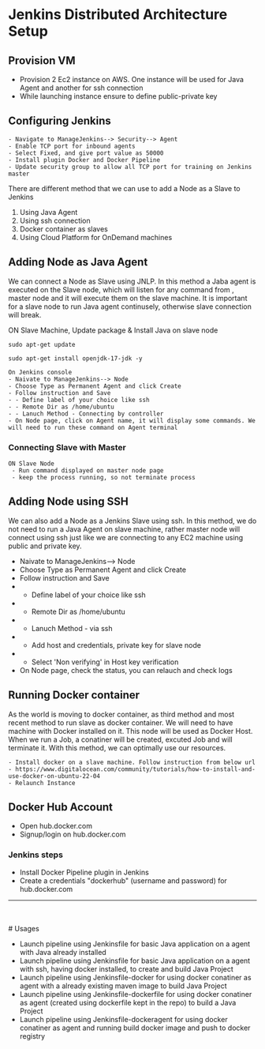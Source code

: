 # Jenkins Distributed Architecture Setup

## Provision VM

- Provision 2 Ec2 instance on AWS. One instance will be used for Java Agent and another for ssh connection
- While launching instance ensure to define public-private key



## Configuring Jenkins
```
- Navigate to ManageJenkins--> Security--> Agent
- Enable TCP port for inbound agents
- Select Fixed, and give port value as 50000
- Install plugin Docker and Docker Pipeline
- Update security group to allow all TCP port for training on Jenkins master
```

There are different method that we can use to add a Node as a Slave to Jenkins
1. Using Java Agent
2. Using ssh connection
3. Docker container as slaves
4. Using Cloud Platform for OnDemand machines


## Adding Node as Java Agent
We can connect a Node as Slave using JNLP. In this method a Jaba agent is executed on the Slave node, which will listen for any command from 
, master node and it will execute them on the slave machine.
It is important for a slave node to run Java agent continusely, otherwise slave connection will break.


ON Slave Machine, Update package & Install Java on slave node
```
sudo apt-get update
```
```
sudo apt-get install openjdk-17-jdk -y
```

```
On Jenkins console
- Naivate to ManageJenkins--> Node
- Choose Type as Permanent Agent and click Create
- Follow instruction and Save 
- - Define label of your choice like ssh
- - Remote Dir as /home/ubuntu
- - Lanuch Method - Connecting by controller
- On Node page, click on Agent name, it will display some commands. We will need to run these command on Agent terminal
```
 ### Connecting Slave with Master
 ```
ON Slave Node
  - Run command displayed on master node page
  - keep the process running, so not terminate process
```


## Adding Node using SSH
We can also add a Node as a Jenkins Slave using ssh. In this method, we do not need to run a Java Agent on slave machine, rather master node will
connect using ssh just like we are connecting to any EC2 machine using public and private key. 

- Naivate to ManageJenkins--> Node
- Choose Type as Permanent Agent and click Create
- Follow instruction and Save 
- - Define label of your choice like ssh
- - Remote Dir as /home/ubuntu
- - Lanuch Method - via ssh
- - Add host and credentials, private key for slave node
- - Select 'Non verifying' in Host key verification
- On Node page, check the status, you can relauch and check logs


## Running Docker container
As the world is moving to docker container, as third method and most recent method to run slave as docker container. We will need to have machine
with Docker installed on it. This node will be used as Docker Host. When we run a Job, a conatiner will be created, excuted Job and will terminate it.
With this method, we can optimally use our resources.
```
- Install docker on a slave machine. Follow instruction from below url
- https://www.digitalocean.com/community/tutorials/how-to-install-and-use-docker-on-ubuntu-22-04
- Relaunch Instance
```
## Docker Hub Account
- Open hub.docker.com
- Signup/login on hub.docker.com

### Jenkins steps
- Install Docker Pipeline plugin in Jenkins
- Create a credentials "dockerhub" (username and password) for hub.docker.com

----

<br>
<br>
# Usages

- Launch pipeline using Jenkinsfile for basic Java application on a agent with Java already installed
- Launch pipeline using Jenkinsfile for basic Java application on a agent with ssh, having docker installed, to create and build Java Project
- Launch pipeline using Jenkinsfile-docker for using docker conatiner as agent with a already existing maven image to build Java Project
- Launch pipeline using Jenkinsfile-dockerfile for using docker conatiner as agent (created using dockerfile kept in the repo) to build a Java Project
- Launch pipeline using Jenkinsfile-dockeragent for using docker conatiner as agent and running build docker image and push to docker registry
